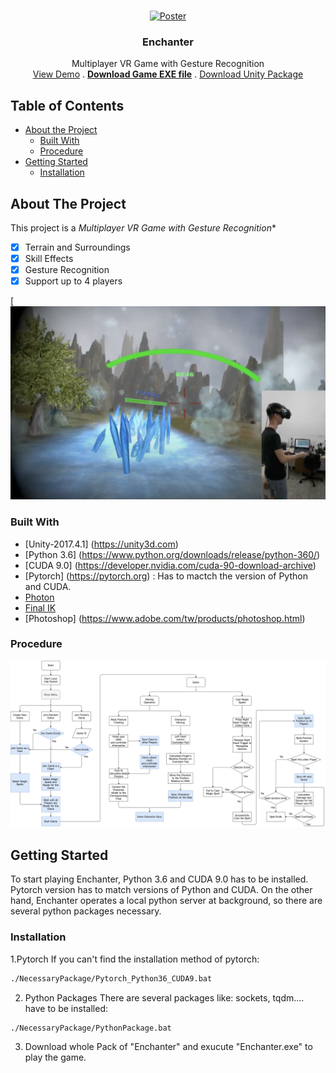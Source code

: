 <!-- PROJECT LOGO -->
<br />
<p align="center">
  <a href="https://github.com/PKhuang-TW/Enchanter/blob/master/imgs/poster.png">
    <img src="imgs/poster.png" alt="Poster" width="500">
  </a>

  <h3 align="center">Enchanter</h3>

  <p align="center">
    Multiplayer VR Game with Gesture Recognition
    <br />
    <a href="https://www.youtube.com/watch?v=ky6uT86vLYI&t">View Demo</a>
    .
    <a href="https://github.com/PKhuang-TW/Enchanter"><strong>Download Game EXE file</strong></a>
    .
    <a href="https://github.com/PKhuang-TW/Enchanter.unitypackage">Download Unity Package</a>
  </p>
</p>


<!-- TABLE OF CONTENTS -->
## Table of Contents

* [About the Project](#about-the-project)
  * [Built With](#built-with)
  * [Procedure](#procedure)
* [Getting Started](#getting-started)
  * [Installation](#installation)



<!-- ABOUT THE PROJECT -->
## About The Project

This project is a *Multiplayer VR Game with Gesture Recognition**

- [x] Terrain and Surroundings
- [x] Skill Effects
- [x] Gesture Recognition
- [x] Support up to 4 players

[![Screen Shot](https://github.com/PKhuang-TW/Enchanter/blob/master/imgs/ScreenShot.png)


### Built With

* [Unity-2017.4.1] (https://unity3d.com)
* [Python 3.6] (https://www.python.org/downloads/release/python-360/)
* [CUDA 9.0] (https://developer.nvidia.com/cuda-90-download-archive)
* [Pytorch] (https://pytorch.org) : Has to mactch the version of Python and CUDA.
* [Photon](https://www.photonengine.com/zh-TW/Photon)
* [Final IK](https://assetstore.unity.com/packages/tools/animation/final-ik-14290?gclid=Cj0KCQjwufn8BRCwARIsAKzP6967iMRUnoCr9pBa3LgBCQehINS8GzqnlY0Hh_iXk-BvSXZcUF8JLt4aAlIDEALw_wcB)
* [Photoshop] (https://www.adobe.com/tw/products/photoshop.html)

### Procedure
![Procedure](https://github.com/PKhuang-TW/Enchanter/blob/master/imgs/procedure.png)

<!-- GETTING STARTED -->
## Getting Started

To start playing Enchanter, Python 3.6 and CUDA 9.0 has to be installed. Pytorch version has to match versions of Python and CUDA. On the other hand, Enchanter operates a local python server at background, so there are several python packages necessary.

### Installation

1.Pytorch
If you can't find the installation method of pytorch:
```sh
./NecessaryPackage/Pytorch_Python36_CUDA9.bat
```
2. Python Packages
There are several packages like: sockets, tqdm.... have to be installed:
```sh
./NecessaryPackage/PythonPackage.bat
```
3. Download whole Pack of "Enchanter" and exucute "Enchanter.exe" to play the game.

